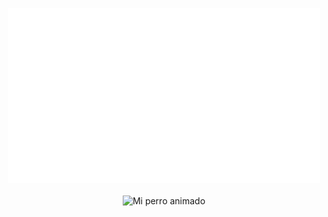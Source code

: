 <p align="center">
  <img src="text.svg" alt="Mi SVG" width="500" height="280" />
  <br><br>
  <img src="https://raw.githubusercontent.com/fatimadlm/fatimadlm/main/perro.gif" alt="Mi perro animado" width="300" />
</p>
